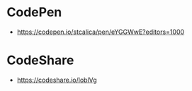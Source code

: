 # CodePen
- https://codepen.io/stcalica/pen/eYGGWwE?editors=1000

# CodeShare
- https://codeshare.io/loblVg
